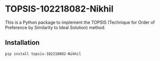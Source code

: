 # TOPSIS-102218082-Nikhil

This is a Python package to implement the TOPSIS (Technique for Order of Preference by Similarity to Ideal Solution) method.

## Installation

```bash
pip install topsis-102218082-Nikhil
